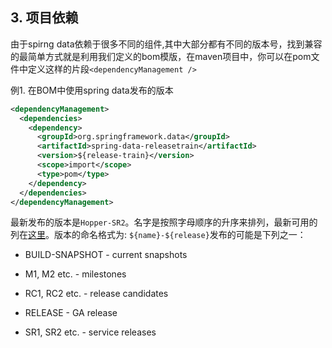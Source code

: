 ## 3. 项目依赖

由于spirng data依赖于很多不同的组件,其中大部分都有不同的版本号，找到兼容的最简单方式就是利用我们定义的bom模版，在maven项目中，你可以在pom文件中定义这样的片段```<dependencyManagement />``` 

例1. 在BOM中使用spring data发布的版本
``` xml
<dependencyManagement>
  <dependencies>
    <dependency>
      <groupId>org.springframework.data</groupId>
      <artifactId>spring-data-releasetrain</artifactId>
      <version>${release-train}</version>
      <scope>import</scope>
      <type>pom</type>
    </dependency>
  </dependencies>
</dependencyManagement>
```

最新发布的版本是```Hopper-SR2```。名字是按照字母顺序的升序来排列，最新可用的列在[这里](https://github.com/spring-projects/spring-data-commons/wiki/Release-planning)。版本的命名格式为: ```${name}-${release}```发布的可能是下列之一：

- BUILD-SNAPSHOT - current snapshots
- M1, M2 etc. - milestones
- RC1, RC2 etc. - release candidates
- RELEASE - GA release
- SR1, SR2 etc. - service releases
